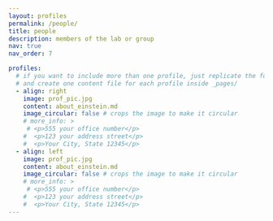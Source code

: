 ```yaml
---
layout: profiles
permalink: /people/
title: people
description: members of the lab or group
nav: true
nav_order: 7

profiles:
  # if you want to include more than one profile, just replicate the following block
  # and create one content file for each profile inside _pages/
  - align: right
    image: prof_pic.jpg
    content: about_einstein.md
    image_circular: false # crops the image to make it circular
    # more_info: >
     # <p>555 your office number</p>
    #  <p>123 your address street</p>
    #  <p>Your City, State 12345</p>
  - align: left
    image: prof_pic.jpg
    content: about_einstein.md
    image_circular: false # crops the image to make it circular
    # more_info: >
     # <p>555 your office number</p>
    #  <p>123 your address street</p>
    #  <p>Your City, State 12345</p>
---
```

